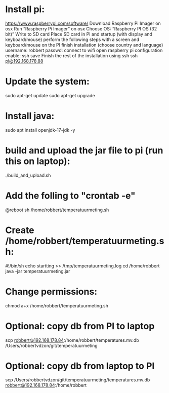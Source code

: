 # Install pi:
https://www.raspberrypi.com/software/
Download Raspberry Pi Imager on osx
Run “Raspberry Pi Imager” on osx
Choose OS: “Raspberry PI OS (32 bit)”
Write to SD card
Place SD card in PI and startup (with display and keyboard/mouse)
perform the following steps with a screen and keyboard/mouse on the PI
finish installation (choose country and language)
username: robbert
passwd: <secret>
connect to wifi
open raspberry pi configuration
enable: ssh
save
Finish the rest of the installation using ssh
ssh pi@192.168.178.88

# Update the system:
sudo apt-get update
sudo apt-get upgrade

# Install java:
sudo apt install openjdk-17-jdk -y

# build and upload the jar file to pi (run this on laptop):
./build_and_upload.sh

# Add the folling to  "crontab -e"
@reboot sh /home/robbert/temperatuurmeting.sh

# Create /home/robbert/temperatuurmeting.sh:
#!/bin/sh
echo startting >> /tmp/temperatuurmeting.log
cd /home/robbert
java -jar temperatuurmeting.jar

# Change permissions:
chmod a+x /home/robbert/temperatuurmeting.sh

# Optional: copy db from PI to laptop
scp robbert@192.168.178.84:/home/robbert/temperatures.mv.db /Users/robbertvdzon/git/temperatuurmeting

# Optional: copy db from laptop to PI
scp /Users/robbertvdzon/git/temperatuurmeting/temperatures.mv.db  robbert@192.168.178.84:/home/robbert

